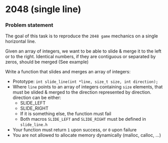 # **2048 (single line)**


### **Problem statement**

The goal of this task is to reproduce the `2048 game` mechanics on a single horizontal line.

Given an array of integers, we want to be able to slide & merge it to the left or to the right. Identical numbers, if they are contiguous or separated by zeros, should be merged (See example)

Write a function that slides and merges an array of integers:
* Prototype: `int slide_line(int *line, size_t size, int direction);`
* Where `line` points to an array of integers containing `size` elements, that must be slided & merged to the direction represented by direction. direction can be either:
    * SLIDE_LEFT
    * SLIDE_RIGHT
    * If it is something else, the function must fail
    * Both macros `SLIDE_LEFT` and `SLIDE_RIGHT` must be defined in `slide_line.h`
* Your function must return `1` upon success, or `0` upon failure
* You are not allowed to allocate memory dynamically (malloc, calloc, …)

